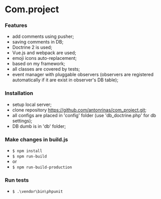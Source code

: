 # Com.project

### Features

- add comments using pusher;
- saving comments in DB;
- Doctrine 2 is used;
- Vue.js and webpack are used; 
- emoji icons auto-replacement;
- based on my framework;
- all classes are covered by tests;
- event manager with pluggable observers (observers are registered automatically if it are exist in observer's DB table);

### Installation

- setup local server;
- clone repository https://github.com/antonrinas/com_project.git;
- all configs are placed in 'config' folder (use 'db_doctrine.php' for db settings);
- DB dumb is in 'db' folder;

### Make changes in build.js

- `$ npm install`
- `$ npm run-build`
- or
- `$ npm run-build-production`

### Run tests

- `$ .\vendor\bin\phpunit`